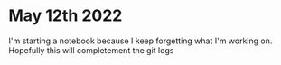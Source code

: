 # May 12th 2022

I'm starting a notebook because I keep forgetting what I'm working on. Hopefully this will completement the git logs

